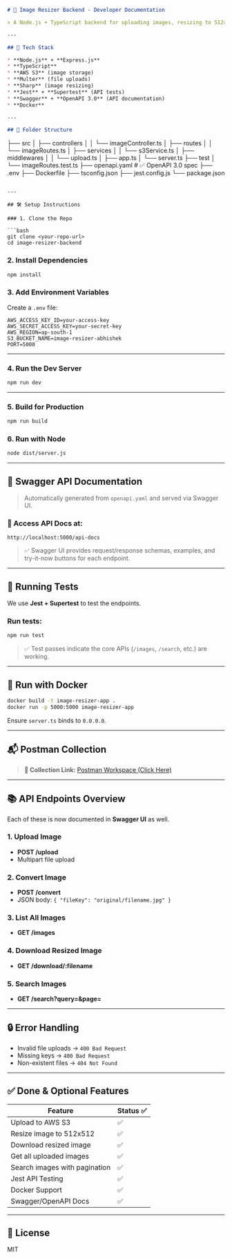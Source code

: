 ```md
# 📸 Image Resizer Backend - Developer Documentation

> A Node.js + TypeScript backend for uploading images, resizing to 512x512, searching, listing, and downloading them via AWS S3.

---

## 🚀 Tech Stack

* **Node.js** + **Express.js**
* **TypeScript**
* **AWS S3** (image storage)
* **Multer** (file uploads)
* **Sharp** (image resizing)
* **Jest** + **Supertest** (API tests)
* **Swagger** + **OpenAPI 3.0** (API documentation)
* **Docker**

---

## 📁 Folder Structure

```

├── src
│   ├── controllers
│   │   └── imageController.ts
│   ├── routes
│   │   └── imageRoutes.ts
│   ├── services
│   │   └── s3Service.ts
│   ├── middlewares
│   │   └── upload.ts
│   ├── app.ts
│   └── server.ts
├── test
│   └── imageRoutes.test.ts
├── openapi.yaml              # ✅ OpenAPI 3.0 spec
├── .env
├── Dockerfile
├── tsconfig.json
├── jest.config.js
└── package.json

````

---

## 🛠️ Setup Instructions

### 1. Clone the Repo

```bash
git clone <your-repo-url>
cd image-resizer-backend
````

### 2. Install Dependencies

```bash
npm install
```

### 3. Add Environment Variables

Create a `.env` file:

```env
AWS_ACCESS_KEY_ID=your-access-key
AWS_SECRET_ACCESS_KEY=your-secret-key
AWS_REGION=ap-south-1
S3_BUCKET_NAME=image-resizer-abhishek
PORT=5000
```

---

### 4. Run the Dev Server

```bash
npm run dev
```

---

### 5. Build for Production

```bash
npm run build
```

### 6. Run with Node

```bash
node dist/server.js
```

---

## 📘 Swagger API Documentation

> Automatically generated from `openapi.yaml` and served via Swagger UI.

### 🔗 Access API Docs at:

```
http://localhost:5000/api-docs
```

> ✅ Swagger UI provides request/response schemas, examples, and try-it-now buttons for each endpoint.

---

## 🧪 Running Tests

We use **Jest + Supertest** to test the endpoints.

### Run tests:

```bash
npm run test
```

> ✅ Test passes indicate the core APIs (`/images`, `/search`, etc.) are working.

---

## 🐳 Run with Docker

```bash
docker build -t image-resizer-app .
docker run -p 5000:5000 image-resizer-app
```

Ensure `server.ts` binds to `0.0.0.0`.

---

## 📬 Postman Collection

> **📎 Collection Link:**
> [Postman Workspace (Click Here)](https://orange-meadow-804292.postman.co/workspace/Abhishek~8e56b974-9e66-4ef0-becb-74a9260c20a4/collection/28276728-9938f7f0-74fc-40d4-8df4-21aa8522d26c?action=share&creator=28276728)

---

## 📚 API Endpoints Overview

Each of these is now documented in **Swagger UI** as well.

### 1. **Upload Image**

* **POST /upload**
* Multipart file upload

### 2. **Convert Image**

* **POST /convert**
* JSON body: `{ "fileKey": "original/filename.jpg" }`

### 3. **List All Images**

* **GET /images**

### 4. **Download Resized Image**

* **GET /download/\:filename**

### 5. **Search Images**

* **GET /search?query=<name>\&page=<number>**

---

## 🔒 Error Handling

* Invalid file uploads → `400 Bad Request`
* Missing keys → `400 Bad Request`
* Non-existent files → `404 Not Found`

---

## ✅ Done & Optional Features

| Feature                       | Status ✅ |
| ----------------------------- | -------- |
| Upload to AWS S3              | ✅        |
| Resize image to 512x512       | ✅        |
| Download resized image        | ✅        |
| Get all uploaded images       | ✅        |
| Search images with pagination | ✅        |
| Jest API Testing              | ✅        |
| Docker Support                | ✅        |
| Swagger/OpenAPI Docs          | ✅        |

---

## 🧾 License

MIT
